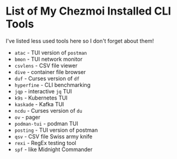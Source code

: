 # List of My Chezmoi Installed CLI Tools

I've listed less used tools here so I don't forget about them!

* `atac` - TUI version of `postman`
* `bmon` - TUI network monitor
* `csvlens` - CSV file viewer
* `dive` - container file browser
* `duf` - Curses version of `df`
* `hyperfine` - CLI benchmarking
* `jqp` - interactive `jq` TUI
* `k9s` - Kubernetes TUI
* `kaskade` - Kafka TUI
* `ncdu` - Curses version of `du`
* `ov` - pager
* `podman-tui` - podman TUI
* `posting` - TUI version of postman
* `qsv` - CSV file Swiss army knife
* `rexi` - RegEx testing tool
* `spf` - like Midnight Commander
